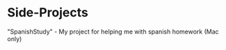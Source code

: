 Side-Projects
=============

"SpanishStudy" - My project for helping me with spanish homework (Mac only)
